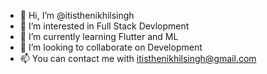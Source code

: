 - 👋 Hi, I’m @itisthenikhilsingh
- 👀 I’m interested in Full Stack Devlopment
- 🌱 I’m currently learning Flutter and ML
- 💞️ I’m looking to collaborate on Development 
- 📫 You can contact me with itisthenikhilsingh@gmail.com

<!---
itisthenikhilsingh/itisthenikhilsingh is a ✨ special ✨ repository because its `README.md` (this file) appears on your GitHub profile.
You can click the Preview link to take a look at your changes.
--->
